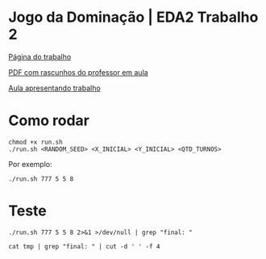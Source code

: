 #  Jogo da Dominação | EDA2 Trabalho 2

[Página do trabalho](https://www.brunoribas.com.br/eda2/2021-1/edazinho-enunciado/jogo.html)

[PDF com rascunhos do professor em aula](https://www.brunoribas.com.br/eda2/2021-1/edazinho-enunciado/jogo.html)

[Aula apresentando trabalho](https://www.youtube.com/watch?v=FxtlMbL-nFk)

# Como rodar

    chmod +x run.sh
    ./run.sh <RANDOM_SEED> <X_INICIAL> <Y_INICIAL> <QTD_TURNOS>

Por exemplo:

    ./run.sh 777 5 5 8


# Teste

    ./run.sh 777 5 5 8 2>&1 >/dev/null | grep "final: "

    cat tmp | grep "final: " | cut -d ' ' -f 4